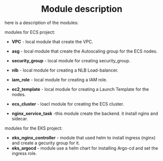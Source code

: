 <div align="center">

# **Module description**

</div>



here is a description of the modules:

modules for ECS project:

- **VPC** - local module that create the VPC.
- **asg** -  local module that create the Autoscaling group for the ECS nodes.
-  **security_group** -  local module for creating security_group.
-  **nlb** - local module for creating a NLB Load-balancer.
-  **iam_role** - local module for creating a IAM role.
-  **ec2_template** - local module for creating a Launch Template for the nodes.
-  **ecs_cluster** - loacl module for creating the ECS cluster.

- **nginx_service_task** -this module create the backend. it install nginx and sidecar.

modules for the EKS project:

- **eks_nginx_controller** - module that used helm to install ingress (nginx) and create a gecurity group for it.
- **eks_argocd** - module use a helm chart for installing Argo-cd and set the ingress role.
